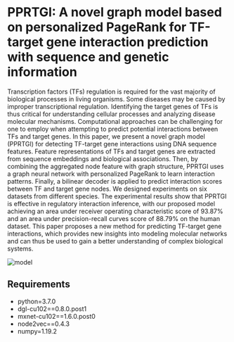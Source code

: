 # PPRTGI: A novel graph model based on personalized PageRank for TF-target gene interaction prediction with sequence and genetic information
Transcription factors (TFs) regulation is required for the vast majority of biological processes in living organisms. Some diseases may be caused by improper transcriptional regulation. Identifying the target genes of TFs is thus critical for understanding cellular processes and analyzing disease molecular mechanisms. Computational approaches can be challenging for one to employ when attempting to predict potential interactions between TFs and target genes. In this paper, we present a novel graph model (PPRTGI) for detecting TF-target gene interactions using DNA sequence features. Feature representations of TFs and target genes are extracted from sequence embeddings and biological associations. Then, by combining the aggregated node feature with graph structure, PPRTGI uses a graph neural network with personalized PageRank to learn interaction patterns. Finally, a bilinear decoder is applied to predict interaction scores between TF and target gene nodes. We designed experiments on six datasets from different species. The experimental results show that PPRTGI is effective in regulatory interaction inference, with our proposed model achieving an area under receiver operating characteristic score of 93.87% and an area under precision-recall curves score of 88.79% on the human dataset. This paper proposes a new method for predicting TF-target gene interactions, which provides new insights into modeling molecular networks and can thus be used to gain a better understanding of complex biological systems.

![model](https://user-images.githubusercontent.com/53011248/226361040-26948259-8269-4c2d-9e69-b6769e895103.png)

## Requirements
* python=3.7.0
* dgl-cu102==0.8.0.post1
* mxnet-cu102==1.6.0.post0
* node2vec==0.4.3
* numpy=1.19.2


